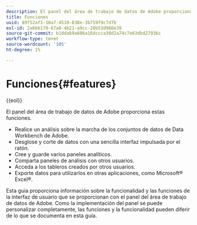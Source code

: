 ```yaml
---
description: El panel del área de trabajo de datos de Adobe proporciona estas funciones.
title: Funciones
uuid: 89f52af1-10a7-4510-838e-3b759f9c7d7b
exl-id: 2a6bb179-67a0-4b21-a9cc-20b53d960e39
source-git-commit: b1dda69a606a16dccca30d2a74c7e63dbd27936c
workflow-type: tm+mt
source-wordcount: '105'
ht-degree: 1%

---
```


# Funciones{#features}

{{eol}}

El panel del área de trabajo de datos de Adobe proporciona estas funciones.

* Realice un análisis sobre la marcha de los conjuntos de datos de Data Workbench de Adobe.
* Desglose y corte de datos con una sencilla interfaz impulsada por el ratón.
* Cree y guarde varios paneles analíticos.
* Comparta paneles de análisis con otros usuarios.
* Acceda a los tableros creados por otros usuarios.
* Exporte datos para utilizarlos en otras aplicaciones, como Microsoft® Excel®.

Esta guía proporciona información sobre la funcionalidad y las funciones de la interfaz de usuario que se proporcionan con el panel del área de trabajo de datos de Adobe. Como la implementación del panel se puede personalizar completamente, las funciones y la funcionalidad pueden diferir de lo que se documenta en esta guía.
